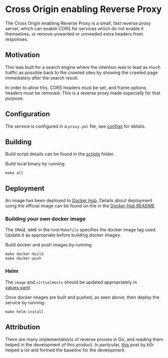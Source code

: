# Cross Origin enabling Reverse Proxy

The Cross Origin enabling Reverse Proxy is a small, fast reverse proxy server, which
can enable CORS for services which do not enable it themselves, or remove unwanted
or unneeded extra headers from responses.

## Motivation

This was built for a search engine where the intention was to lead as much traffic as
possible back to the crawled sites by showing the crawled page immediately after the
search result.

In order to allow this, CORS headers must be set, and frame options headers must be
removed. This is a reverse proxy made especially for that purpose.

## Configuration

The service is configured in a `proxy.yml` file, see [configs](configs) for details.

## Building

Build script details can be found in the [scripts](scripts) folder.

Build local binary by running:

```
make all
```

## Deployment

An image has been deployed to [Docker Hub](https://hub.docker.com/r/cyborch/corp).
Details about deployment using the official image can be found on the in the
[Docker Hub README](docs/docker_hub.md)

### Building your own docker image

The `IMAGE_NAME` in the root `Makefile` specifies the docker image tag used.
Update it as appropriate before building docker images.

Build docker and push images by running:

```
make docker-build
make docker-push
```

### Helm

The `image` and `virtualHosts` should be updated appropriately in 
[values.yaml](deployments/helm/values.yaml).

Once docker images are built and pushed, as seen above, then deploy the service
by running:

```
make helm-install
```

## Attribution

There are many implementations of reverse proxies in Go, and reading them helped
in the development of this product. In particular, [this](https://dev.to/b0r/implement-reverse-proxy-in-gogolang-2cp4)
post by b0r helped a lot and formed the baseline for the development.
